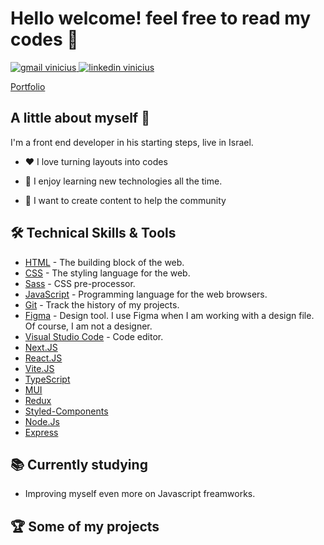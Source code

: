 # Hello welcome! feel free to read my codes 🤯

<!--![](./img/banner.jpg)-->

<div align="left">
<a href="mailto:ronrk11@gmail.com" target="_blank" display='inline'>
 <img src="https://img.shields.io/badge/Gmail-D14836?style=for-the-badge&logo=gmail&logoColor=white" alt="gmail vinicius"></img>
</a>

<a href="https://www.linkedin.com/in/ron-rokkah-ba665120a/" target="_blank">
<img src="https://img.shields.io/badge/LinkedIn-0077B5?style=for-the-badge&logo=linkedin&logoColor=white" alt="linkedin vinicius" />
</a>

<a href="">[Portfolio](https://img.shields.io/badge/PORTFOLIO-000000?style=for-the-badge&logo=RonRock&logoColor=white)
</a>

</div>

## A little about myself 👋

I'm a front end developer in his starting steps, live in Israel.

- ❤️ I love turning layouts into codes

- 📖 I enjoy learning new technologies all the time.

- 🚀 I want to create content to help the community

## 🛠️ Technical Skills & Tools

- [HTML](https://developer.mozilla.org/en-US/docs/Web/html) - The building block of the web.
- [CSS](https://developer.mozilla.org/en-US/docs/Web/css) - The styling language for the web.
- [Sass](https://sass-lang.com/) - CSS pre-processor.
- [JavaScript](https://developer.mozilla.org/en-US/docs/Web/javascript) - Programming language for the web browsers.
- [Git](https://git-scm.com/) - Track the history of my projects.
- [Figma](https://www.figma.com/) - Design tool. I use Figma when I am working with a design file. Of course, I am not a designer.
- [Visual Studio Code](https://code.visualstudio.com/) - Code editor.
- [Next.JS](https://nextjs.org/)
- [React.JS](https://reactjs.org/)
- [Vite.JS](https://vitejs.dev/)
- [TypeScript](https://www.typescriptlang.org/)
- [MUI](https://mui.com/)
- [Redux](https://redux.js.org/)
- [Styled-Components](https://styled-components.com/)
- [Node.Js](https://nodejs.org/en/)
- [Express](https://expressjs.com/)

## 📚 Currently studying

- Improving myself even more on Javascript freamworks.

## 🏆 Some of my projects



